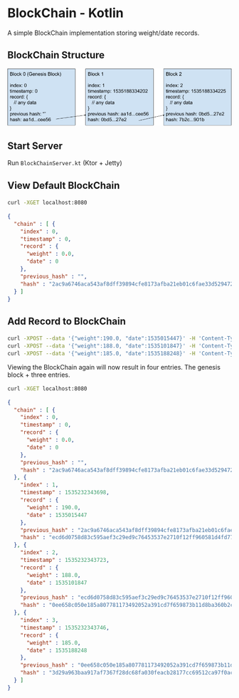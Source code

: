 BlockChain - Kotlin
===

A simple BlockChain implementation storing weight/date records.


## BlockChain Structure

![BlockChain](https://github.com/kennycason/blockchain/blob/master/blockchain.png?raw=true)

## Start Server

Run `BlockChainServer.kt` (Ktor + Jetty)


## View Default BlockChain 

```bash
curl -XGET localhost:8080
```
```json
{
  "chain" : [ {
    "index" : 0,
    "timestamp" : 0,
    "record" : {
      "weight" : 0.0,
      "date" : 0
    },
    "previous_hash" : "",
    "hash" : "2ac9a6746aca543af8dff39894cfe8173afba21eb01c6fae33d52947222855ef"
  } ]
}
```

## Add Record to BlockChain

```bash
curl -XPOST --data '{"weight":190.0, "date":1535015447}' -H 'Content-Type: application/json' localhost:8080
curl -XPOST --data '{"weight":188.0, "date":1535101847}' -H 'Content-Type: application/json' localhost:8080
curl -XPOST --data '{"weight":185.0, "date":1535188248}' -H 'Content-Type: application/json' localhost:8080
```

Viewing the BlockChain again will now result in four entries. The genesis block + three entries.

```bash
curl -XGET localhost:8080
```
```json
{
  "chain" : [ {
    "index" : 0,
    "timestamp" : 0,
    "record" : {
      "weight" : 0.0,
      "date" : 0
    },
    "previous_hash" : "",
    "hash" : "2ac9a6746aca543af8dff39894cfe8173afba21eb01c6fae33d52947222855ef"
  }, {
    "index" : 1,
    "timestamp" : 1535232343698,
    "record" : {
      "weight" : 190.0,
      "date" : 1535015447
    },
    "previous_hash" : "2ac9a6746aca543af8dff39894cfe8173afba21eb01c6fae33d52947222855ef",
    "hash" : "ecd6d0758d83c595aef3c29ed9c76453537e2710f12ff960581d4fd775ff8ffd"
  }, {
    "index" : 2,
    "timestamp" : 1535232343723,
    "record" : {
      "weight" : 188.0,
      "date" : 1535101847
    },
    "previous_hash" : "ecd6d0758d83c595aef3c29ed9c76453537e2710f12ff960581d4fd775ff8ffd",
    "hash" : "0ee658c050e185a807781173492052a391cd7f659873b11d8ba360b2cd05c6dc"
  }, {
    "index" : 3,
    "timestamp" : 1535232343746,
    "record" : {
      "weight" : 185.0,
      "date" : 1535188248
    },
    "previous_hash" : "0ee658c050e185a807781173492052a391cd7f659873b11d8ba360b2cd05c6dc",
    "hash" : "3d29a963baa917af7367f28dc68fa030feacb28177cc69512ca97f0ac2ecae58"
  } ]
}
```
